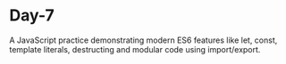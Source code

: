 # Day-7
A JavaScript practice demonstrating modern ES6 features like let, const, template literals, destructing and modular code using import/export.
